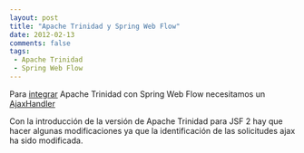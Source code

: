```yaml
---
layout: post
title: "Apache Trinidad y Spring Web Flow"
date: 2012-02-13
comments: false
tags:
 - Apache Trinidad
 - Spring Web Flow
---
```


Para [integrar](http://static.springsource.org/spring-webflow/docs/2.3.x/spring-webflow-reference/html/ch13s13.html) Apache Trinidad con Spring Web Flow necesitamos un [AjaxHandler](http://jira.springsource.org/browse/SWF-1160) 

Con la introducción de la versión de Apache Trinidad para JSF 2 hay que hacer algunas modificaciones ya que la identificación de las solicitudes ajax ha sido modificada.

<script src="https://gist.github.com/1820713.js?file=ApacheTrinidadAjaxHandler.java"> </script>
